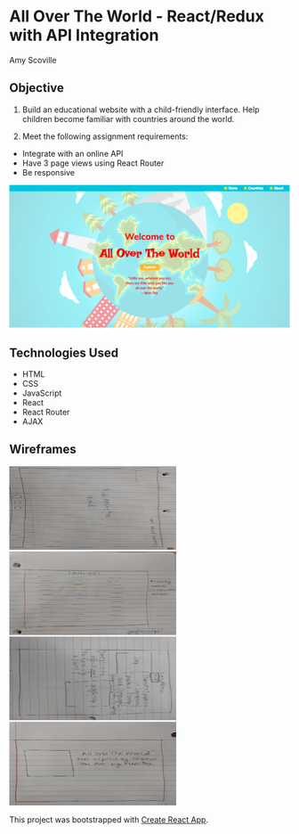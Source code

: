 # All Over The World - React/Redux with API Integration

Amy Scoville

## Objective

1) Build an educational website with a child-friendly interface. Help children become familiar with countries around the world.

2) Meet the following assignment requirements:
  * Integrate with an online API
  * Have 3 page views using React Router
  * Be responsive

![alt text](public/images/home.png)

## Technologies Used
* HTML
* CSS
* JavaScript
* React
* React Router
* AJAX

## Wireframes
<img src="public/images/homepage-wireframe.jpg" width="300" height="150">
<!-- ![alt text](public/images/homepage-wireframe.jpg){:height="250px" width="400px"} -->
<img src="public/images/countries-wireframe.jpg" width="300" height="150">
<!-- ![alt text](public/images/country-wireframe.jpg){:height="250px" width="400px"} -->
<img src="public/images/country-wireframe.jpg" width="300" height="150">
<!-- ![alt text](public/images/country-wireframe.jpg){:height="250px" width="400px"} -->
<img src="public/images/about-wireframe.jpg" width="300" height="150">
<!-- ![alt text](public/images/about-wireframe.png){:height="250px" width="400px"} -->


This project was bootstrapped with [Create React App](https://github.com/facebookincubator/create-react-app).
